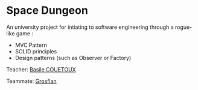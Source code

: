 # Space Dungeon

An university project for intiating to software engineering through a rogue-like game :
- MVC Pattern
- SOLID principles
- Design patterns (such as Observer or Factory)

Teacher: [Basile COUETOUX](https://github.com/BasileCouetoux)

Teammate: [Grosflan](https://github.com/Grosflan)
